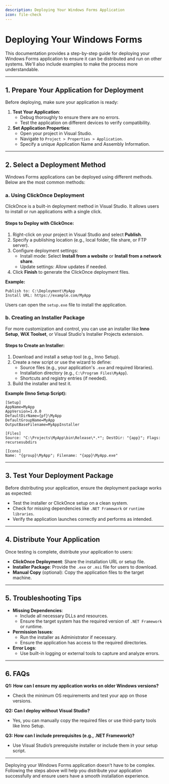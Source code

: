 ```yaml
---
description: Deploying Your Windows Forms Application
icon: file-check
---
```


# Deploying Your Windows Forms

This documentation provides a step-by-step guide for deploying your Windows Forms application to ensure it can be distributed and run on other systems. We'll also include examples to make the process more understandable.

***

## 1. **Prepare Your Application for Deployment**

Before deploying, make sure your application is ready:

1. **Test Your Application**:
   * Debug thoroughly to ensure there are no errors.
   * Test the application on different devices to verify compatibility.
2. **Set Application Properties**:
   * Open your project in Visual Studio.
   * Navigate to `Project > Properties > Application`.
   * Specify a unique Application Name and Assembly Information.

***

## 2. **Select a Deployment Method**

Windows Forms applications can be deployed using different methods. Below are the most common methods:

### a. **Using ClickOnce Deployment**

ClickOnce is a built-in deployment method in Visual Studio. It allows users to install or run applications with a single click.

#### Steps to Deploy with ClickOnce:

1. Right-click on your project in Visual Studio and select **Publish**.
2. Specify a publishing location (e.g., local folder, file share, or FTP server).
3. Configure deployment settings:
   * Install mode: Select **Install from a website** or **Install from a network share**.
   * Update settings: Allow updates if needed.
4. Click **Finish** to generate the ClickOnce deployment files.

**Example:**

```plaintext
Publish to: C:\Deployment\MyApp
Install URL: https://example.com/MyApp
```

Users can open the `setup.exe` file to install the application.

### b. **Creating an Installer Package**

For more customization and control, you can use an installer like **Inno Setup**, **WiX Toolset**, or Visual Studio's Installer Projects extension.

#### Steps to Create an Installer:

1. Download and install a setup tool (e.g., Inno Setup).
2. Create a new script or use the wizard to define:
   * Source files (e.g., your application's `.exe` and required libraries).
   * Installation directory (e.g., `C:\Program Files\MyApp`).
   * Shortcuts and registry entries (if needed).
3. Build the installer and test it.

**Example (Inno Setup Script):**

```iss
[Setup]
AppName=MyApp
AppVersion=1.0.0
DefaultDirName={pf}\MyApp
DefaultGroupName=MyApp
OutputBaseFilename=MyAppInstaller

[Files]
Source: "C:\Projects\MyApp\bin\Release\*.*"; DestDir: "{app}"; Flags: recursesubdirs

[Icons]
Name: "{group}\MyApp"; Filename: "{app}\MyApp.exe"
```

***

## 3. **Test Your Deployment Package**

Before distributing your application, ensure the deployment package works as expected:

* Test the installer or ClickOnce setup on a clean system.
* Check for missing dependencies like `.NET Framework` or `runtime libraries`.
* Verify the application launches correctly and performs as intended.

***

## 4. **Distribute Your Application**

Once testing is complete, distribute your application to users:

* **ClickOnce Deployment**: Share the installation URL or setup file.
* **Installer Package**: Provide the `.exe` or `.msi` file for users to download.
* **Manual Copy** (optional): Copy the application files to the target machine.

***

## 5. **Troubleshooting Tips**

* **Missing Dependencies**:
  * Include all necessary DLLs and resources.
  * Ensure the target system has the required version of `.NET Framework` or runtime.
* **Permission Issues**:
  * Run the installer as Administrator if necessary.
  * Ensure the application has access to the required directories.
* **Error Logs**:
  * Use built-in logging or external tools to capture and analyze errors.

***

## 6. **FAQs**

**Q1: How can I ensure my application works on older Windows versions?**

* Check the minimum OS requirements and test your app on those versions.

**Q2: Can I deploy without Visual Studio?**

* Yes, you can manually copy the required files or use third-party tools like Inno Setup.

**Q3: How can I include prerequisites (e.g., .NET Framework)?**

* Use Visual Studio’s prerequisite installer or include them in your setup script.

***

Deploying your Windows Forms application doesn't have to be complex. Following the steps above will help you distribute your application successfully and ensure users have a smooth installation experience.
